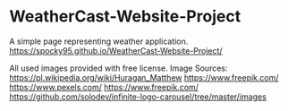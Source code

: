 # WeatherCast-Website-Project

A simple page representing weather application.
https://spocky95.github.io/WeatherCast-Website-Project/

All used images provided with free license.
Image Sources:
https://pl.wikipedia.org/wiki/Huragan_Matthew
https://www.freepik.com/
https://www.pexels.com/
https://www.freepik.com/
https://github.com/solodev/infinite-logo-carousel/tree/master/images
